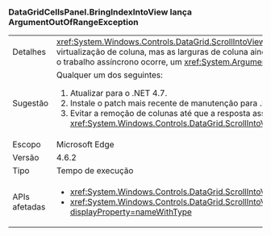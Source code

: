 ### <a name="datagridcellspanelbringindexintoview-throws-argumentoutofrangeexception"></a>DataGridCellsPanel.BringIndexIntoView lança ArgumentOutOfRangeException

|   |   |
|---|---|
|Detalhes|<xref:System.Windows.Controls.DataGrid.ScrollIntoView(System.Object)> funcionará assincronamente quando virtualização de coluna, mas as larguras de coluna ainda não foi determinadas.  Se as colunas são removidas antes que o trabalho assíncrono ocorre, um <xref:System.ArgumentOutOfRangeException?displayProperty=name> pode ocorrer.|
|Sugestão|Qualquer um dos seguintes:<ol><li>Atualizar para o .NET 4.7.</li><li>Instale o patch mais recente de manutenção para .NET 4.6.2.</li><li>Evitar a remoção de colunas até que a resposta assíncrona para <xref:System.Windows.Controls.DataGrid.ScrollIntoView(System.Object)> foi concluída.</li></ol>|
|Escopo|Microsoft Edge|
|Versão|4.6.2|
|Tipo|Tempo de execução|
|APIs afetadas|<ul><li><xref:System.Windows.Controls.DataGrid.ScrollIntoView(System.Object)?displayProperty=nameWithType></li><li><xref:System.Windows.Controls.DataGrid.ScrollIntoView(System.Object,System.Windows.Controls.DataGridColumn)?displayProperty=nameWithType></li></ul>|

